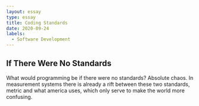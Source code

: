 ```yaml
---
layout: essay
type: essay
title: Coding Standards
date: 2020-09-24
labels:
  - Software Development
---
```

## If There Were No Standards
What would programming be if there were no standards? Absolute chaos. In measurement systems there is already a rift between these two standards, metric and what america uses, which only serve to make the world more confusing.

